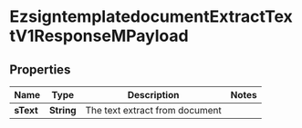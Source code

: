 

# EzsigntemplatedocumentExtractTextV1ResponseMPayload

## Properties

Name | Type | Description | Notes
------------ | ------------- | ------------- | -------------
**sText** | **String** | The text extract from document | 




